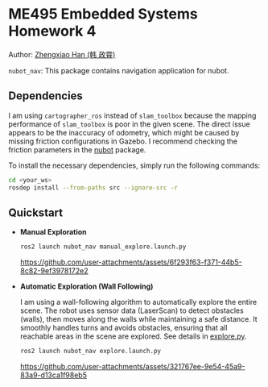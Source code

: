 # ME495 Embedded Systems Homework 4

Author: [Zhengxiao Han (韩 政霄)](https://0nhc.github.io)

`nubot_nav`: This package contains navigation application for nubot.

## Dependencies
I am using `cartographer_ros` instead of `slam_toolbox` because the mapping performance of `slam_toolbox` is poor in the given scene. The direct issue appears to be the inaccuracy of odometry, which might be caused by missing friction configurations in Gazebo. I recommend checking the friction parameters in the [nubot](https://github.com/m-elwin/nubot) package.

To install the necessary dependencies, simply run the following commands:
```sh
cd <your_ws>
rosdep install --from-paths src --ignore-src -r
```

## Quickstart
* **Manual Exploration**
  ```sh
  ros2 launch nubot_nav manual_explore.launch.py
  ```
  https://github.com/user-attachments/assets/6f293f63-f371-44b5-8c82-9ef3978172e2

* **Automatic Exploration (Wall Following)**
  
  I am using a wall-following algorithm to automatically explore the entire scene. The robot uses sensor data (LaserScan) to detect obstacles (walls), then moves along the walls while maintaining a safe distance. It smoothly handles turns and avoids obstacles, ensuring that all reachable areas in the scene are explored. See details in [explore.py](https://github.com/ME495-EmbeddedSystems/homework-4-0nhc/blob/main/nubot_nav/explore.py).
  ```sh
  ros2 launch nubot_nav explore.launch.py
  ```
  https://github.com/user-attachments/assets/321767ee-9e54-45a9-83a9-d13ca1f98eb5


